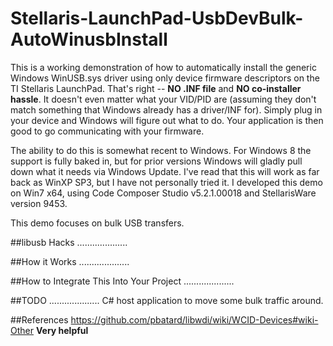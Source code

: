 Stellaris-LaunchPad-UsbDevBulk-AutoWinusbInstall
================================================

This is a working demonstration of how to automatically install the generic Windows WinUSB.sys driver using only device firmware descriptors on the TI Stellaris LaunchPad.  That's right -- **NO .INF file** and **NO co-installer hassle**.  It doesn't even matter what your VID/PID are (assuming they don't match something that Windows already has a driver/INF for).  Simply plug in your device and Windows will figure out what to do.  Your application is then good to go communicating with your firmware.  

The ability to do this is somewhat recent to Windows.  For Windows 8 the support is fully baked in, but for prior versions Windows will gladly pull down what it needs via Windows Update.  I've read that this will work as far back as WinXP SP3, but I have not personally tried it.  I developed this demo on Win7 x64, using Code Composer Studio v5.2.1.00018 and StellarisWare version 9453.

This demo focuses on bulk USB transfers.  


##libusb Hacks
....................


##How it Works
....................

##How to Integrate This Into Your Project
....................

##TODO
....................
C# host application to move some bulk traffic around.

##References
https://github.com/pbatard/libwdi/wiki/WCID-Devices#wiki-Other **Very helpful**

